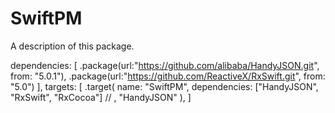 # SwiftPM

A description of this package.

dependencies: [
        .package(url:"https://github.com/alibaba/HandyJSON.git", from: "5.0.1"),
        .package(url:"https://github.com/ReactiveX/RxSwift.git", from: "5.0")
    ],
    targets: [
        .target(
            name: "SwiftPM",
            dependencies: ["HandyJSON", "RxSwift", "RxCocoa"] // , "HandyJSON"
        ),
    ]
